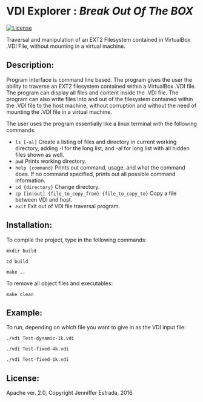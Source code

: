 # <b> VDI Explorer</b> : <em>Break Out Of The BOX</em>

[![License](https://img.shields.io/badge/License-Apache%202.0-blue.svg)](https://github.com/estradjm/VDI-Explorer/blob/master/LICENSE.md)

<p>Traversal and manipulation of an EXT2 Filesystem contained in VirtualBox .VDI File, without mounting in a virtual machine.</p>

## Description:
<p>Program interface is command line based. The program gives the user the ability to traverse an EXT2 filesystem contained within a VirtualBox .VDI file. The program can display all files and content inside the .VDI file. The program can also write files into and out of the filesystem contained within the .VDI file to the host machine, without corruption and without the need of mounting the .VDI file in a virtual machine. </p>

<p>The user uses the program essentially like a linux terminal with the following commands:</p>

  * `ls [-al]`  Create a listing of files and directory in current working directory, adding -l for the long list, and -al for long list with all hidden files shown as well.
  * `pwd` Prints working directory.
  * `help {command}` Prints out command, usage, and what the command does. If no command specified, prints out all possible command information.
  * `cd {directory}` Change directory.
  * `cp [in|out] {file_to_copy_from} {file_to_copy_to}` Copy a file between VDI and host.
  * `exit` Exit out of VDI file traversal program.

## Installation:
<p>To compile the project, type in the following commands: </p>

` mkdir build ` 

` cd build `

` make .. `

<p>To remove all object files and executables:</p>

` make clean `

## Example:
<p>To run, depending on which file you want to give in as the VDI input file:</p>

` ./vdi Test-dynamic-1k.vdi `

` ./vdi Test-fixed-4k.vdi `

` ./vdi Test-fixed-1k.vdi `

## License: 
Apache ver. 2.0, Copyright Jenniffer Estrada, 2016
